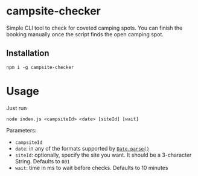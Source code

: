 # campsite-checker
Simple CLI tool to check for coveted camping spots. You can finish the booking manually once the script finds the open camping spot.

## Installation

`npm i -g campsite-checker`

# Usage

Just run

`node index.js <campsiteId> <date> [siteId] [wait]`

Parameters:

- `campsiteId`
- `date`: in any of the formats supported by [`Date.parse()`](https://developer.mozilla.org/en-US/docs/Web/JavaScript/Reference/Global_Objects/Date/parse)
- `siteId`: optionally, specify the site you want. It should be a 3-character String. Defaults to `001`
- `wait`: time in ms to wait before checks. Defaults to 10 minutes
